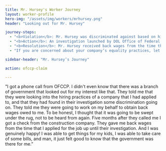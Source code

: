 ```yaml
---
title: Mr. Hursey's Worker Journey
layout: worker-profile
hero-img: "/assets/img/workers/mrhursey.png"
header: "Looking out for Mr. Hursey"

journey-steps:
  - "<b>Violation</b>: Mr. Hursey was discriminated against based on his race in violation of Executive Order 11246."
  - "<b>Action</b>: An investigation launched by DOL Office of Federal Contract Compliance Programs found that the construction company owed back wages to its employees including Mr. Hursey."
  - "<b>Resolution</b>: Mr. Hursey received back wages from the time that he applied for the job up until OFCCP’s investigation."
  - "If you are concerned about your company’s equality practices, let us know about it."

sidebar-header: "Mr. Hursey’s Journey"

action: ofccp-claim

---
```


"I got a phone call from OFCCP. I didn't even know that there was a branch of government that looked out for my interest like that. They told me that they were looking into the hiring practices of a company that I had applied to, and that they had found in their investigation some discrimination going on. They told me they were going to work on my behalf to obtain back wages owed to me. To be honest, I thought that it was going to be swept under the rug, not to be heard from again. Five months after they called me I got a check from the construction company. They gave me back wages from the time that I applied for the job up until their investigation. And I was genuinely happy! I was able to get things for my kids, I was able to take care of some bills, and man, it just felt good to know that the government was there for me.”

